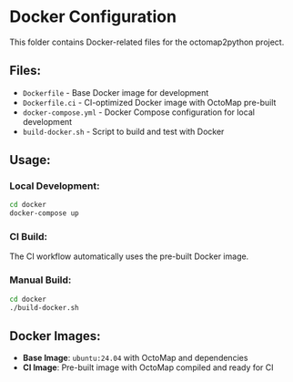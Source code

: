 # Docker Configuration

This folder contains Docker-related files for the octomap2python project.

## Files:

- `Dockerfile` - Base Docker image for development
- `Dockerfile.ci` - CI-optimized Docker image with OctoMap pre-built
- `docker-compose.yml` - Docker Compose configuration for local development
- `build-docker.sh` - Script to build and test with Docker

## Usage:

### Local Development:
```bash
cd docker
docker-compose up
```

### CI Build:
The CI workflow automatically uses the pre-built Docker image.

### Manual Build:
```bash
cd docker
./build-docker.sh
```

## Docker Images:

- **Base Image**: `ubuntu:24.04` with OctoMap and dependencies
- **CI Image**: Pre-built image with OctoMap compiled and ready for CI
